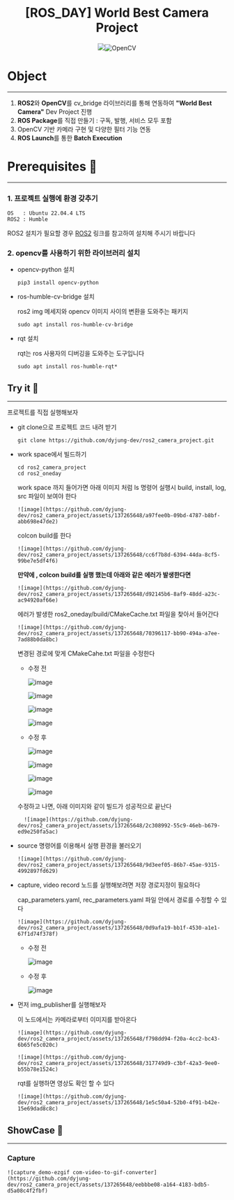 <div align="center">

# **[ROS_DAY]** World Best Camera Project
<img src="https://img.shields.io/badge/ROS2-22314E?style=for-the-badge&logo=ros&logoColor=white">![OpenCV](https://img.shields.io/badge/opencv-%23white.svg?style=for-the-badge&logo=opencv&logoColor=white)

</div>

# **Object**
---
1. **ROS2**와 **OpenCV**를 cv_bridge 라이브러리를 통해 연동하여 **"World Best Camera"** Dev Project 진행
2. **ROS Package**를 직접 만들기 : 구독, 발행, 서비스 모두 포함
3. OpenCV 기반 카메라 구현 및 다양한 필터 기능 연동
4. **ROS Launch**를 통한 **Batch Execution**




     
# Prerequisites :bookmark_tabs: 
---


### 1. 프로젝트 실행에 환경 갖추기 

   ```
   OS   : Ubuntu 22.04.4 LTS
   ROS2 : Humble
   ```
   ROS2 설치가 필요할 경우 [ROS2](https://docs.ros.org/en/humble/Installation.html) 링크를 참고하여 설치해 주시기 바랍니다



### 2. opencv를 사용하기 위한 라이브러리 설치
  + opencv-python 설치   
       
     ```
     pip3 install opencv-python
     ```
  + ros-humble-cv-bridge 설치
    
    ros2 img 메세지와 opencv 이미지 사이의 변환을 도와주는 패키지
    ```
    sudo apt install ros-humble-cv-bridge
    ```
  + rqt 설치

    rqt는 ros 사용자의 디버깅을 도와주는 도구입니다

    ```
    sudo apt install ros-humble-rqt*
    ```


    
## Try it :metal:
---
프로젝트를 직접 실행해보자   


 + git clone으로 프로젝트 코드 내려 받기
   
   ```
   git clone https://github.com/dyjung-dev/ros2_camera_project.git
   ```

   
  + work space에서 빌드하기

    ```
    cd ros2_camera_project
    cd ros2_oneday
    ```
    work space 까지 들어가면 아래 이미지 처럼 ls 명령어 실행시 build, install, log, src 파일이 보여야 한다
    
        ![image](https://github.com/dyjung-dev/ros2_camera_project/assets/137265648/a97fee0b-09bd-4787-b8bf-abb698e47de2)

    colcon build를 한다
    
        ![image](https://github.com/dyjung-dev/ros2_camera_project/assets/137265648/cc6f7b8d-6394-44da-8cf5-99be7e5df4f6)



    **만약에 , colcon build를 실행 했는데 아래와 같은 에러가 발생한다면**
    
        ![image](https://github.com/dyjung-dev/ros2_camera_project/assets/137265648/d92145b6-8af9-48dd-a23c-ac94920af66e)

    에러가 발생한 ros2_oneday/build/CMakeCache.txt 파일을 찾아서 들어간다
    
        ![image](https://github.com/dyjung-dev/ros2_camera_project/assets/137265648/70396117-bb90-494a-a7ee-7ad88b0da8bc)

    변경된 경로에 맞게 CMakeCahe.txt 파일을 수정한다



      + 수정 전
   
          ![image](https://github.com/dyjung-dev/ros2_camera_project/assets/137265648/da20f844-c799-41f7-b956-1dd85e5dd77b)

          ![image](https://github.com/dyjung-dev/ros2_camera_project/assets/137265648/0b98a92f-e8b3-47be-8168-4062284d9965)

          ![image](https://github.com/dyjung-dev/ros2_camera_project/assets/137265648/ed056c14-7429-47a5-8257-d1131f6df9a8)

          ![image](https://github.com/dyjung-dev/ros2_camera_project/assets/137265648/cac5b4f3-037d-4910-8113-4ed523aa93a9)




      + 수정 후

          ![image](https://github.com/dyjung-dev/ros2_camera_project/assets/137265648/2255cfd3-cf02-4d50-b24f-b302cb3f00fd)

          ![image](https://github.com/dyjung-dev/ros2_camera_project/assets/137265648/5cc9b77b-fdca-4a65-b5b1-ef9e24721738)

          ![image](https://github.com/dyjung-dev/ros2_camera_project/assets/137265648/42bc5665-7087-42d2-be23-6e63b7b7de1e)

          ![image](https://github.com/dyjung-dev/ros2_camera_project/assets/137265648/7c8d8e56-c3c0-4063-9fb0-61b4d7187314)

        

      수정하고 나면, 아래 이미지와 같이 빌드가 성공적으로 끝난다

    

          ![image](https://github.com/dyjung-dev/ros2_camera_project/assets/137265648/2c308992-55c9-46eb-b679-ed9e250fa5ac)

    

  + source 명령어를 이용해서 실행 환경을 불러오기
   
       
   
        ![image](https://github.com/dyjung-dev/ros2_camera_project/assets/137265648/9d3eef05-86b7-45ae-9315-4992897fd629)

    

  + capture, video record 노드를 실행해보려면 저장 경로지정이 필요하다

      cap_parameters.yaml, rec_parameters.yaml 파일 안에서 경로를 수정할 수 있다
   
       
     
        ![image](https://github.com/dyjung-dev/ros2_camera_project/assets/137265648/0d9afa19-bb1f-4530-a1e1-67f1d74f378f)



      + 수정 전
   
        
        ![image](https://github.com/dyjung-dev/ros2_camera_project/assets/137265648/d1fe0d18-19be-41dd-b0a5-d3ce3580c5e4)

   

      + 수정 후
   
        ![image](https://github.com/dyjung-dev/ros2_camera_project/assets/137265648/665fc36c-66b3-48dd-92e0-deb8b3c75d50)

   

   
  + 먼저 img_publisher를 실행해보자
    
    이 노드에서는 카메라로부터 이미지를 받아온다
    

        ![image](https://github.com/dyjung-dev/ros2_camera_project/assets/137265648/f798dd94-f20a-4cc2-bc43-6b65fe5c020c)

        ![image](https://github.com/dyjung-dev/ros2_camera_project/assets/137265648/317749d9-c3bf-42a3-9ee0-b55b78e1524c)

   

    rqt를 실행하면 영상도 확인 할 수 있다
   
   
        ![image](https://github.com/dyjung-dev/ros2_camera_project/assets/137265648/1e5c50a4-52b0-4f91-b42e-15e69dad8c8c)





## ShowCase :rocket:
---

  ### Capture
  
    ![capture_demo-ezgif com-video-to-gif-converter](https://github.com/dyjung-dev/ros2_camera_project/assets/137265648/eebbbe08-a164-4183-bdb5-d5a08c4f2fbf)
